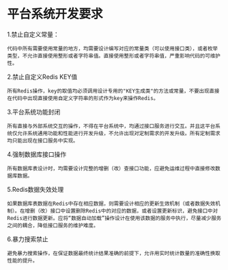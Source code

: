 # 平台系统开发要求
1.禁止自定义常量：

    代码中所有需要使用常量的地方，均需要设计编写对应的常量类（可以使用接口类），或者枚举类型，不允许直接使用整形或者字符串值。直接使用整形或者字符串值，严重影响代码的可维护性。

2.禁止自定义Redis KEY值

    所有Redis操作，key的取值均必须调用设计专用的"KEY生成类"的方法或常量，不要出现直接在代码中出现直接使用自定义字符串的形式作为key来操作Redis。

3.平台系统功能封闭

    所有直接与外部系统交互的操作，不得在平台系统中，均通过接口服务进行交互。并且这平台系统仅允许系统通用功能和性能进行开发升级，不允许出现对定制需求的开发升级。所有定制需求均只能出现在接口服务中实现。

4.强制数据库接口操作

    所有数据库表设计时，均需要设计完整的增删（改）查接口功能，应避免运维过程中直接修改数据库数据。

5.Redis数据失效处理

    如果数据库表数据在Redis中存在相应数据，则需要设计相应的更新生效机制（或者数据失效机制）。在增删（改）接口中设置删除Redis中的对应的数据，或者设置更新标识，避免接口中对Redis进行数据更新。应将“数据自动加载”操作设计在使用该数据的服务中执行，尽量减少服务之间的耦合，降低接口服务的维护难度。

6.暴力搜索禁止

    避免暴力搜索操作，在保证数据最终统计结果准确的前提下，允许用实时统计数量的准确性换取性能的提升。
